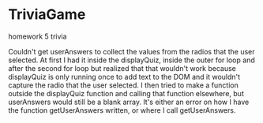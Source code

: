# TriviaGame
homework 5 trivia

Couldn't get userAnswers to collect the values from the radios that the user selected. At first I had it inside the displayQuiz, inside the outer for loop and after the second for loop but realized that that wouldn't work because displayQuiz is only running once to add text to the DOM and it wouldn't capture the radio that the user selected. I then tried to make a function outside the displayQuiz function and calling that function elsewhere, but userAnswers would still be a blank array. It's either an error on how I have the function getUserAnswers written, or where I call getUserAnswers. 